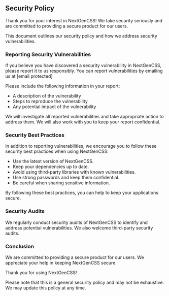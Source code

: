 ## Security Policy

Thank you for your interest in NextGenCSS! We take security seriously and are committed to providing a secure product for our users.

This document outlines our security policy and how we address security vulnerabilities.

### Reporting Security Vulnerabilities

If you believe you have discovered a security vulnerability in NextGenCSS, please report it to us responsibly. You can report vulnerabilities by emailing us at [email protected]

Please include the following information in your report:

* A description of the vulnerability
* Steps to reproduce the vulnerability
* Any potential impact of the vulnerability

We will investigate all reported vulnerabilities and take appropriate action to address them. We will also work with you to keep your report confidential.

### Security Best Practices

In addition to reporting vulnerabilities, we encourage you to follow these security best practices when using NextGenCSS:

* Use the latest version of NextGenCSS.
* Keep your dependencies up to date.
* Avoid using third-party libraries with known vulnerabilities.
* Use strong passwords and keep them confidential.
* Be careful when sharing sensitive information.

By following these best practices, you can help to keep your applications secure.

### Security Audits

We regularly conduct security audits of NextGenCSS to identify and address potential vulnerabilities. We also welcome third-party security audits.

### Conclusion

We are committed to providing a secure product for our users. We appreciate your help in keeping NextGenCSS secure.

Thank you for using NextGenCSS!

Please note that this is a general security policy and may not be exhaustive. We may update this policy at any time.
